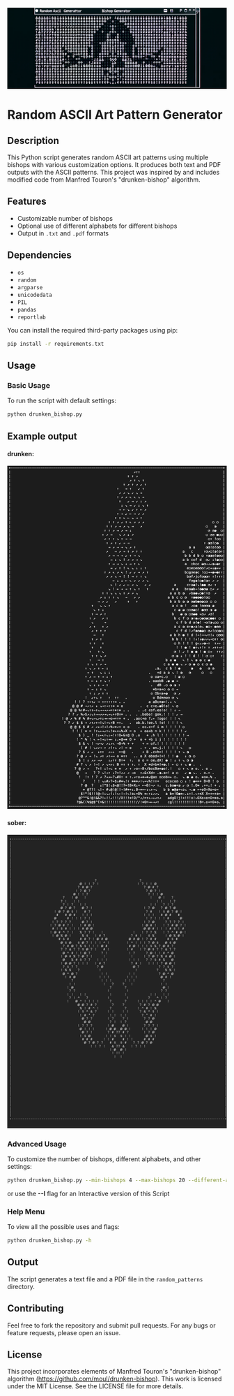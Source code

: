 ![Banner](banner.png)

# Random ASCII Art Pattern Generator

## Description

This Python script generates random ASCII art patterns using multiple bishops with various customization options. It produces both text and PDF outputs with the ASCII patterns. This project was inspired by and includes modified code from Manfred Touron's "drunken-bishop" algorithm.

## Features

- Customizable number of bishops
- Optional use of different alphabets for different bishops
- Output in `.txt` and `.pdf` formats

## Dependencies

- `os`
- `random`
- `argparse`
- `unicodedata`
- `PIL`
- `pandas`
- `reportlab`

You can install the required third-party packages using pip:

```bash
pip install -r requirements.txt
```

## Usage

### Basic Usage

To run the script with default settings:

```bash
python drunken_bishop.py
```

## Example output

#### drunken:

![Example_drunk](example.png)

#### sober:

![Example_sober](example_sober.png)


### Advanced Usage

To customize the number of bishops, different alphabets, and other settings:

```bash
python drunken_bishop.py --min-bishops 4 --max-bishops 20 --different-alphabets
```

or use the **--I** flag for an Interactive version of this Script

### Help Menu

To view all the possible uses and flags:

```bash
python drunken_bishop.py -h
```

## Output

The script generates a text file and a PDF file in the `random_patterns` directory.

## Contributing

Feel free to fork the repository and submit pull requests. For any bugs or feature requests, please open an issue.

## License

This project incorporates elements of Manfred Touron's "drunken-bishop" algorithm (https://github.com/moul/drunken-bishop). This work is licensed under the MIT License. See the LICENSE file for more details.
